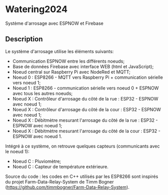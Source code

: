 # Watering2024

Système d'arrosage avec ESPNOW et Firebase

<h2>Description</h2>

Le système d'arrosage utilise les éléments suivants:
- Communication ESPNOW entre les différents noeuds;
- Base de données Firebase avec interface WEB (html et JavaScript);
- Noeud central sur Raspberry Pi avec NodeRed et MQTT;
- Noeud 0 : ESP8266 - MQTT vers Raspberry Pi + communication sérielle vers noeud 1;
- Noeud 1 : ESP8266 - communication sérielle vers noeud 0 + ESPNOW avec tous les autres noeuds;
- Noeud X : Contrôleur d'arrosage du côté de la rue : ESP32 - ESPNOW avec noeud 1;
- Noeud X : Contrôleur d'arrosage du côté de la cour : ESP32 - ESPNOW avec noeud 1;
- Noeud X : Débitmètre mesurant l'arrosage du côté de la rue : ESP32 - ESPNOW avec noeud 1;
- Noeud X : Débitmètre mesurant l'arrosage du côté de la cour : ESP32 - ESPNOW avec noeud 1.

Intégré à ce système, on retrouve quelques capteurs (communicants avec le noeud 1):
- Noeud C : Pluviomètre;
- Noeud C : Capteur de température extérieure.


Source du code : les codes en C++ utilisés par les ESP8266 sont inspirés du projet Farm-Data-Relay-System de Timm Bogner (https://github.com/timmbogner/Farm-Data-Relay-System).